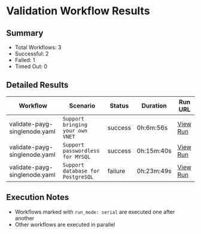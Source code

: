 # Validation Workflow Results

## Summary
- Total Workflows: 3
- Successful: 2
- Failed: 1
- Timed Out: 0

## Detailed Results

| Workflow | Scenario | Status | Duration | Run URL |
|----------|----------|---------|-----------|----------|
| validate-payg-singlenode.yaml | `Support bringing your own VNET` | success | 0h:6m:56s | [View Run](https://github.com/azure-javaee/rhel-jboss-templates/actions/runs/15988181238) |
| validate-payg-singlenode.yaml | `Support passwordless for MYSQL` | success | 0h:15m:40s | [View Run](https://github.com/azure-javaee/rhel-jboss-templates/actions/runs/15988182544) |
| validate-payg-singlenode.yaml | `Support database for PostgreSQL` | failure | 0h:23m:49s | [View Run](https://github.com/azure-javaee/rhel-jboss-templates/actions/runs/15988183964) |


## Execution Notes
- Workflows marked with `run_mode: serial` are executed one after another
- Other workflows are executed in parallel
